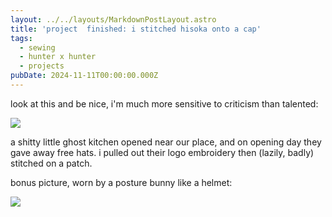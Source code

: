 ```yaml
---
layout: ../../layouts/MarkdownPostLayout.astro
title: 'project  finished: i stitched hisoka onto a cap'
tags:
  - sewing
  - hunter x hunter
  - projects
pubDate: 2024-11-11T00:00:00.000Z
---
```


look at this and be nice, i'm much more sensitive to criticism than talented:

![](../../img/public/img/Subject.png)

a shitty little ghost kitchen opened near our place, and on opening day they gave away free hats. i pulled out their logo embroidery then (lazily, badly) stitched on a patch.

bonus picture, worn by a posture bunny like a helmet:

![](../../img/public/img/Subject2.png)

